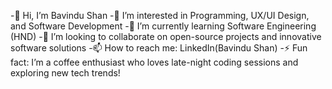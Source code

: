 -👋 Hi, I’m Bavindu Shan
-👀 I’m interested in Programming, UX/UI Design, and Software Development
-🌱 I’m currently learning Software Engineering (HND)
-💞️ I’m looking to collaborate on open-source projects and innovative software solutions
-📫 How to reach me: LinkedIn(Bavindu Shan)
-⚡ Fun fact: I’m a coffee enthusiast who loves late-night coding sessions and exploring new tech trends!

<!---
bavindushan/bavindushan is a ✨ special ✨ repository because its `README.md` (this file) appears on your GitHub profile.
You can click the Preview link to take a look at your changes.
--->
